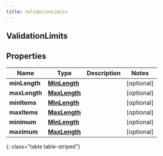 ```yaml
---
title: ValidationLimits
---
```

## ValidationLimits


## Properties

| Name | Type | Description | Notes |
| ------------ | ------------- | ------------- | ------------- |
| **minLength** | <!----><!---->[**MinLength**](MinLength.html)<!----> |  |  [optional] |
| **maxLength** | <!----><!---->[**MaxLength**](MaxLength.html)<!----> |  |  [optional] |
| **minItems** | <!----><!---->[**MinLength**](MinLength.html)<!----> |  |  [optional] |
| **maxItems** | <!----><!---->[**MaxLength**](MaxLength.html)<!----> |  |  [optional] |
| **minimum** | <!----><!---->[**MinLength**](MinLength.html)<!----> |  |  [optional] |
| **maximum** | <!----><!---->[**MaxLength**](MaxLength.html)<!----> |  |  [optional] |
{: class="table table-striped"}



